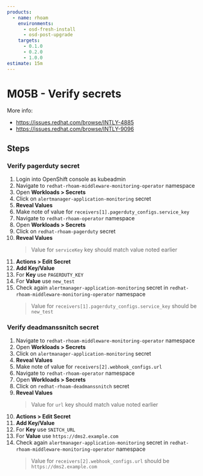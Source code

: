 ```yaml
---
products:
  - name: rhoam
    environments:
      - osd-fresh-install
      - osd-post-upgrade
    targets:
      - 0.1.0
      - 0.2.0
      - 1.0.0
estimate: 15m
---
```


# M05B - Verify secrets

More info:

- <https://issues.redhat.com/browse/INTLY-4885>
- <https://issues.redhat.com/browse/INTLY-9096>

## Steps

### Verify pagerduty secret

1. Login into OpenShift console as kubeadmin
2. Navigate to `redhat-rhoam-middleware-monitoring-operator` namespace
3. Open **Workloads > Secrets**
4. Click on `alertmanager-application-monitoring` secret
5. **Reveal Values**
6. Make note of value for `receivers[1].pagerduty_configs.service_key`
7. Navigate to `redhat-rhoam-operator` namespace
8. Open **Workloads > Secrets**
9. Click on `redhat-rhoam-pagerduty` secret
10. **Reveal Values**
    > Value for `serviceKey` key should match value noted earlier
11. **Actions > Edit Secret**
12. **Add Key/Value**
13. For **Key** use `PAGERDUTY_KEY`
14. For **Value** use `new_test`
15. Check again `alertmanager-application-monitoring` secret in `redhat-rhoam-middleware-monitoring-operator` namespace
    > Value for `receivers[1].pagerduty_configs.service_key` should be `new_test`

### Verify deadmanssnitch secret

1. Navigate to `redhat-rhoam-middleware-monitoring-operator` namespace
2. Open **Workloads > Secrets**
3. Click on `alertmanager-application-monitoring` secret
4. **Reveal Values**
5. Make note of value for `receivers[2].webhook_configs.url`
6. Navigate to `redhat-rhoam-operator` namespace
7. Open **Workloads > Secrets**
8. Click on `redhat-rhoam-deadmanssnitch` secret
9. **Reveal Values**
   > Value for `url` key should match value noted earlier
10. **Actions > Edit Secret**
11. **Add Key/Value**
12. For **Key** use `SNITCH_URL`
13. For **Value** use `https://dms2.example.com`
14. Check again `alertmanager-application-monitoring` secret in `redhat-rhoam-middleware-monitoring-operator` namespace
    > Value for `receivers[2].webhook_configs.url` should be `https://dms2.example.com`
